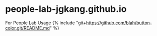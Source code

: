 # people-lab-jgkang.github.io
For People Lab Usage
{% include "git+https://github.com/blah/button-color.git/README.md" %}

